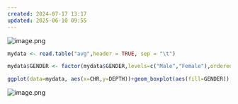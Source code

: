 ```yaml
---
created: 2024-07-17 13:17
updated: 2025-06-10 09:55
---
```



![image.png](https://cdn.sa.net/2024/07/17/dRjEyqvNizJ81I6.png)

```R
mydata <- read.table("avg",header = TRUE, sep = "\t")

mydata$GENDER <- factor(mydata$GENDER,levels=c("Male","Female"),ordered = TRUE)

ggplot(data=mydata, aes(x=CHR,y=DEPTH))+geom_boxplot(aes(fill=GENDER)) + scale_fill_manual(values=c("grey", "grey100")) + theme(panel.grid=element_blank(), panel.background=element_rect(fill=&apos;transparent&apos;),axis.line=element_line(colour="black",size=0.5),axis.ticks=element_line(color=&apos;black&apos;),legend.background=element_rect(linetype="solid",colour ="black"),panel.border=element_rect(fill=&apos;transparent&apos;, color=&apos;black&apos;))
```


![image.png](https://cdn.sa.net/2024/07/17/7mh5AvExNXuqsIU.png)
